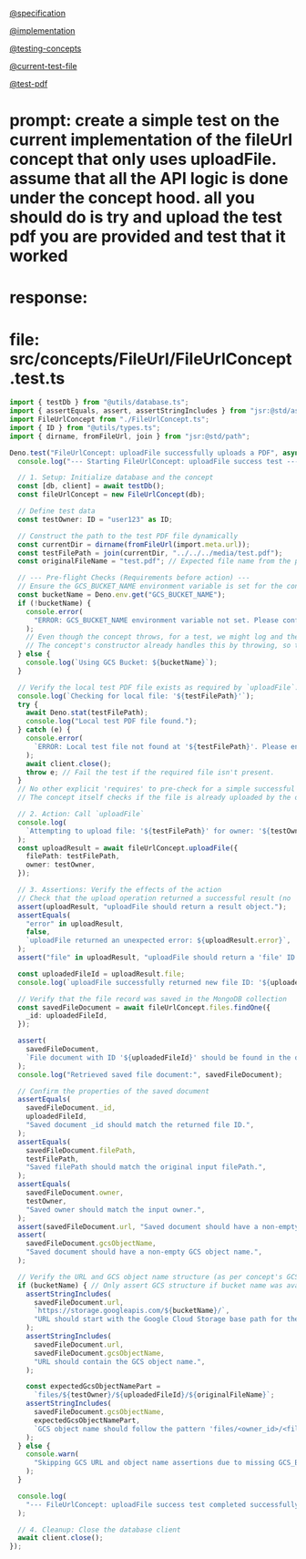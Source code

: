 [@specification](specification.md)

[@implementation](../../../src/concepts/FileUrl/FileUrlConcept.ts)

[@testing-concepts](../../background/testing-concepts.md)

[@current-test-file](../../../src/concepts/FileUrl/FileUrlConcept.test.ts)

[@test-pdf](../../../media/test.pdf)

<!-- # prompt: create tests that test only the initiateFileUpload action of the FileUrl concept. Be sure to make tests that follow the operational principle of the concept specification. Tests should use a sequence of action executions that corresponds to the operational principle, representing the common expected usage of the concept. These sequence is not required to use all the actions; operational principles often do not include a deletion action, for example. Test sequences of action executions that correspond to less common cases: probing interesting corners of the functionality, undoing actions with deletions and cancellations, repeating actions with the same arguments, etc. In some of these scenarios actions may be expected to throw errors. You should have one test sequence for the operational principle, and 3-5 additional interesting scenarios. Every action should be executed successfully in at least one of the scenarios. -->

# prompt: create a simple test on the current implementation of the fileUrl concept that only uses uploadFile. assume that all the API logic is done under the concept hood. all you should do is try and upload the test pdf you are provided and test that it worked

# response:

# file: src/concepts/FileUrl/FileUrlConcept.test.ts

```typescript
import { testDb } from "@utils/database.ts";
import { assertEquals, assert, assertStringIncludes } from "jsr:@std/assert";
import FileUrlConcept from "./FileUrlConcept.ts";
import { ID } from "@utils/types.ts";
import { dirname, fromFileUrl, join } from "jsr:@std/path";

Deno.test("FileUrlConcept: uploadFile successfully uploads a PDF", async () => {
  console.log("--- Starting FileUrlConcept: uploadFile success test ---");

  // 1. Setup: Initialize database and the concept
  const [db, client] = await testDb();
  const fileUrlConcept = new FileUrlConcept(db);

  // Define test data
  const testOwner: ID = "user123" as ID;

  // Construct the path to the test PDF file dynamically
  const currentDir = dirname(fromFileUrl(import.meta.url));
  const testFilePath = join(currentDir, "../../../media/test.pdf");
  const originalFileName = "test.pdf"; // Expected file name from the path

  // --- Pre-flight Checks (Requirements before action) ---
  // Ensure the GCS_BUCKET_NAME environment variable is set for the concept to initialize and function.
  const bucketName = Deno.env.get("GCS_BUCKET_NAME");
  if (!bucketName) {
    console.error(
      "ERROR: GCS_BUCKET_NAME environment variable not set. Please configure it for the test to run. Skipping GCS-related assertions.",
    );
    // Even though the concept throws, for a test, we might log and then re-throw or mark as failed.
    // The concept's constructor already handles this by throwing, so this check acts as an early warning.
  } else {
    console.log(`Using GCS Bucket: ${bucketName}`);
  }

  // Verify the local test PDF file exists as required by `uploadFile`.
  console.log(`Checking for local file: '${testFilePath}'`);
  try {
    await Deno.stat(testFilePath);
    console.log("Local test PDF file found.");
  } catch (e) {
    console.error(
      `ERROR: Local test file not found at '${testFilePath}'. Please ensure 'media/test.pdf' exists in the project root relative to the test runner.`,
    );
    await client.close();
    throw e; // Fail the test if the required file isn't present.
  }
  // No other explicit 'requires' to pre-check for a simple successful upload.
  // The concept itself checks if the file is already uploaded by the owner internally.

  // 2. Action: Call `uploadFile`
  console.log(
    `Attempting to upload file: '${testFilePath}' for owner: '${testOwner}'`,
  );
  const uploadResult = await fileUrlConcept.uploadFile({
    filePath: testFilePath,
    owner: testOwner,
  });

  // 3. Assertions: Verify the effects of the action
  // Check that the upload operation returned a successful result (no 'error' key)
  assert(uploadResult, "uploadFile should return a result object.");
  assertEquals(
    "error" in uploadResult,
    false,
    `uploadFile returned an unexpected error: ${uploadResult.error}`,
  );
  assert("file" in uploadResult, "uploadFile should return a 'file' ID.");

  const uploadedFileId = uploadResult.file;
  console.log(`uploadFile successfully returned new file ID: '${uploadedFileId}'`);

  // Verify that the file record was saved in the MongoDB collection
  const savedFileDocument = await fileUrlConcept.files.findOne({
    _id: uploadedFileId,
  });

  assert(
    savedFileDocument,
    `File document with ID '${uploadedFileId}' should be found in the database.`,
  );
  console.log("Retrieved saved file document:", savedFileDocument);

  // Confirm the properties of the saved document
  assertEquals(
    savedFileDocument._id,
    uploadedFileId,
    "Saved document _id should match the returned file ID.",
  );
  assertEquals(
    savedFileDocument.filePath,
    testFilePath,
    "Saved filePath should match the original input filePath.",
  );
  assertEquals(
    savedFileDocument.owner,
    testOwner,
    "Saved owner should match the input owner.",
  );
  assert(savedFileDocument.url, "Saved document should have a non-empty URL.");
  assert(
    savedFileDocument.gcsObjectName,
    "Saved document should have a non-empty GCS object name.",
  );

  // Verify the URL and GCS object name structure (as per concept's GCS naming convention)
  if (bucketName) { // Only assert GCS structure if bucket name was available
    assertStringIncludes(
      savedFileDocument.url,
      `https://storage.googleapis.com/${bucketName}/`,
      "URL should start with the Google Cloud Storage base path for the bucket.",
    );
    assertStringIncludes(
      savedFileDocument.url,
      savedFileDocument.gcsObjectName,
      "URL should contain the GCS object name.",
    );

    const expectedGcsObjectNamePart =
      `files/${testOwner}/${uploadedFileId}/${originalFileName}`;
    assertStringIncludes(
      savedFileDocument.gcsObjectName,
      expectedGcsObjectNamePart,
      `GCS object name should follow the pattern 'files/<owner_id>/<file_record_id>/<original_filename>'. Expected part: ${expectedGcsObjectNamePart}`,
    );
  } else {
    console.warn(
      "Skipping GCS URL and object name assertions due to missing GCS_BUCKET_NAME.",
    );
  }

  console.log(
    "--- FileUrlConcept: uploadFile success test completed successfully ---",
  );

  // 4. Cleanup: Close the database client
  await client.close();
});
```
